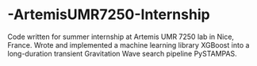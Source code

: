 # -ArtemisUMR7250-Internship
Code written for summer internship at Artemis UMR 7250 lab in Nice, France. Wrote and implemented a machine learning library XGBoost into a long-duration transient Gravitation Wave search pipeline PySTAMPAS.

